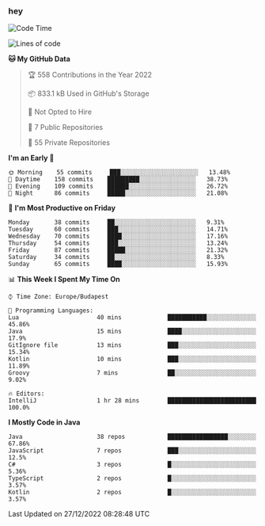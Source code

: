 ### hey

<!--START_SECTION:waka-->
![Code Time](http://img.shields.io/badge/Code%20Time-877%20hrs%201%20min-blue)

![Lines of code](https://img.shields.io/badge/From%20Hello%20World%20I%27ve%20Written-650%20Thousand%20lines%20of%20code-blue)

**🐱 My GitHub Data** 

> 🏆 558 Contributions in the Year 2022
 > 
> 📦 833.1 kB Used in GitHub's Storage 
 > 
> 🚫 Not Opted to Hire
 > 
> 📜 7 Public Repositories 
 > 
> 🔑 55 Private Repositories  
 > 
**I'm an Early 🐤** 

```text
🌞 Morning    55 commits     ███░░░░░░░░░░░░░░░░░░░░░░   13.48% 
🌆 Daytime    158 commits    █████████░░░░░░░░░░░░░░░░   38.73% 
🌃 Evening    109 commits    ██████░░░░░░░░░░░░░░░░░░░   26.72% 
🌙 Night      86 commits     █████░░░░░░░░░░░░░░░░░░░░   21.08%

```
📅 **I'm Most Productive on Friday** 

```text
Monday       38 commits     ██░░░░░░░░░░░░░░░░░░░░░░░   9.31% 
Tuesday      60 commits     ███░░░░░░░░░░░░░░░░░░░░░░   14.71% 
Wednesday    70 commits     ████░░░░░░░░░░░░░░░░░░░░░   17.16% 
Thursday     54 commits     ███░░░░░░░░░░░░░░░░░░░░░░   13.24% 
Friday       87 commits     █████░░░░░░░░░░░░░░░░░░░░   21.32% 
Saturday     34 commits     ██░░░░░░░░░░░░░░░░░░░░░░░   8.33% 
Sunday       65 commits     ████░░░░░░░░░░░░░░░░░░░░░   15.93%

```


📊 **This Week I Spent My Time On** 

```text
⌚︎ Time Zone: Europe/Budapest

💬 Programming Languages: 
Lua                      40 mins             ███████████░░░░░░░░░░░░░░   45.86% 
Java                     15 mins             ████░░░░░░░░░░░░░░░░░░░░░   17.9% 
GitIgnore file           13 mins             ███░░░░░░░░░░░░░░░░░░░░░░   15.34% 
Kotlin                   10 mins             ███░░░░░░░░░░░░░░░░░░░░░░   11.89% 
Groovy                   7 mins              ██░░░░░░░░░░░░░░░░░░░░░░░   9.02%

🔥 Editors: 
IntelliJ                 1 hr 28 mins        █████████████████████████   100.0%

```

**I Mostly Code in Java** 

```text
Java                     38 repos            █████████████████░░░░░░░░   67.86% 
JavaScript               7 repos             ███░░░░░░░░░░░░░░░░░░░░░░   12.5% 
C#                       3 repos             █░░░░░░░░░░░░░░░░░░░░░░░░   5.36% 
TypeScript               2 repos             █░░░░░░░░░░░░░░░░░░░░░░░░   3.57% 
Kotlin                   2 repos             █░░░░░░░░░░░░░░░░░░░░░░░░   3.57%

```



 Last Updated on 27/12/2022 08:28:48 UTC
<!--END_SECTION:waka-->

